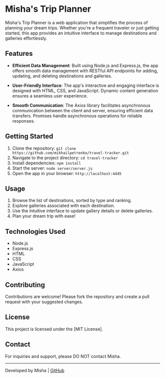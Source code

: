 # Misha's Trip Planner

Misha's Trip Planner is a web application that simplifies the process of planning your dream trips. Whether you're a frequent traveler or just getting started, this app provides an intuitive interface to manage destinations and galleries effortlessly.

## Features

- **Efficient Data Management**: Built using Node.js and Express.js, the app offers smooth data management with RESTful API endpoints for adding, updating, and deleting destinations and galleries.

- **User-Friendly Interface**: The app's interactive and engaging interface is designed with HTML, CSS, and JavaScript. Dynamic content generation ensures a seamless user experience.

- **Smooth Communication**: The Axios library facilitates asynchronous communication between the client and server, ensuring efficient data transfers. Promises handle asynchronous operations for reliable responses.

## Getting Started

1. Clone the repository: `git clone https://github.com/mikhailpetrenko/travel-tracker.git`
2. Navigate to the project directory: `cd travel-tracker`
3. Install dependencies: `npm install`
4. Start the server: `node server/server.js`
5. Open the app in your browser: `http://localhost:4445`

## Usage

1. Browse the list of destinations, sorted by type and ranking.
2. Explore galleries associated with each destination.
3. Use the intuitive interface to update gallery details or delete galleries.
4. Plan your dream trip with ease!

## Technologies Used

- Node.js
- Express.js
- HTML
- CSS
- JavaScript
- Axios

## Contributing

Contributions are welcome! Please fork the repository and create a pull request with your suggested changes.

## License

This project is licensed under the [MIT License].

## Contact

For inquiries and support, please DO NOT contact Misha.

---

Developed by Misha | [GitHub](https://github.com/mikhailpetrenko)
